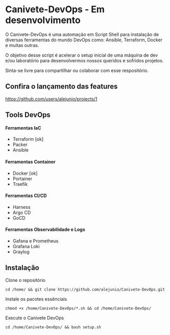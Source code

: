 # Canivete-DevOps - Em desenvolvimento
O Canivete-DevOps é uma automação em Script Shell para instalação de diversas ferramentas do mundo DevOps como: Ansible, Terraform, Docker e muitas outras.

O objetivo desse script é acelerar o setup inicial de uma máquina de dev e/ou laboratório para desenvolvermos nossos queridos e sofridos projetos.

Sinta-se livre para compartilhar ou colaborar com esse respositório.

## Confira o lançamento das features 
https://github.com/users/alejunio/projects/1

## Tools DevOps

#### Ferramentas IaC

- Terraform [ok]
- Packer
- Ansible


#### Ferramentas Container 

- Docker [ok]
- Portainer
- Traefik 


#### Ferramentas CI/CD

- Harness
- Argo CD
- GoCD


#### Ferramentas Observabilidade e Logs

- Gafana e Prometheus
- Grafana Loki 
- Graylog


## Instalação 

Clone o repositório
```shell
cd /home/ && git clone https://github.com/alejunio/Canivete-DevOps.git
```

Instale os pacotes essênciais
```shell
chmod +x /home/Canivete-DevOps/*.sh && cd /home/Canivete-DevOps/
```

Execute o Canivete DevOps
```shell
cd /home/Canivete-DevOps/ && bash setup.sh
```